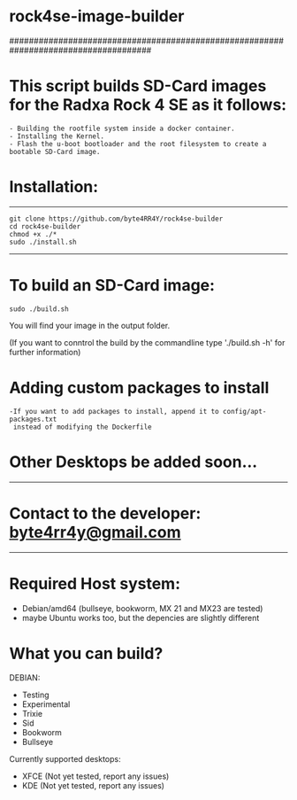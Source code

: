 # rock4se-image-builder
#####################################################################################
# This script builds SD-Card images for the Radxa Rock 4 SE as it follows:
    - Building the rootfile system inside a docker container.
    - Installing the Kernel.
    - Flash the u-boot bootloader and the root filesystem to create a bootable SD-Card image.

# Installation:
----------------------
    git clone https://github.com/byte4RR4Y/rock4se-builder
    cd rock4se-builder
    chmod +x ./*
    sudo ./install.sh
----------------------

# To build an SD-Card image:
    sudo ./build.sh

You will find your image in the output folder.

(If you want to conntrol the build by the commandline type './build.sh -h' for further information)

# Adding custom packages to install
    -If you want to add packages to install, append it to config/apt-packages.txt
     instead of modifying the Dockerfile

# Other Desktops be added soon...
---------------------------------------------------
 # Contact to the developer: byte4rr4y@gmail.com #
---------------------------------------------------


# Required Host system:
  - Debian/amd64 (bullseye, bookworm, MX 21 and MX23 are tested)
  - maybe Ubuntu works too, but the depencies are slightly different

# What you can build?
DEBIAN:
  - Testing
  - Experimental
  - Trixie
  - Sid
  - Bookworm
  - Bullseye

Currently supported desktops:
  - XFCE (Not yet tested, report any issues)
  - KDE (Not yet tested, report any issues)
